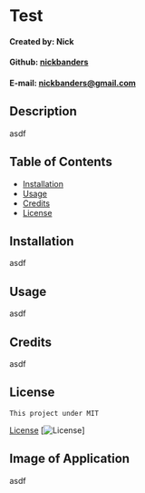 # Test
  #### Created by: Nick
  #### Github: [nickbanders](https://github.com/nickbanders)
  #### E-mail: nickbanders@gmail.com

  ## Description

  asdf

  ## Table of Contents

  * [Installation](#installation)
  * [Usage](#usage)
  * [Credits](#credits)
  * [License](#license)

  ## Installation

  asdf

  ## Usage
  
  asdf

  ## Credits

  asdf

  ## License
    This project under MIT
  [License](#license)
  [![License](https://img.shields.io/badge/license-MIT-green.svg)]

  ## Image of Application
  asdf
